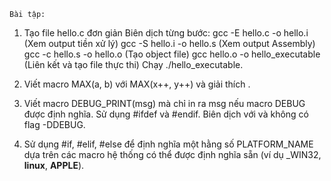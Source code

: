 	Bài tập:

1. Tạo file hello.c đơn giản 
 	Biên dịch từng bước:
	gcc -E hello.c -o hello.i (Xem output tiền xử lý)
	gcc -S hello.i -o hello.s (Xem output Assembly)
	gcc -c hello.s -o hello.o (Tạo object file)
	gcc hello.o -o hello_executable (Liên kết và tạo file thực thi)
	Chạy ./hello_executable.


2.	Viết macro MAX(a, b)  với MAX(x++, y++) và giải thích .

3.	Viết macro DEBUG_PRINT(msg) mà chỉ in ra msg nếu macro DEBUG được định nghĩa. Sử dụng #ifdef và #endif. Biên dịch với và không có flag -DDEBUG.

4.	Sử dụng #if, #elif, #else để định nghĩa một hằng số PLATFORM_NAME dựa trên các macro hệ thống có thể được định nghĩa sẵn (ví dụ _WIN32, __linux__, __APPLE__).
